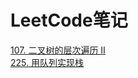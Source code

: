 # LeetCode笔记
[107. 二叉树的层次遍历 II](https://github.com/Leon23333/LeetCode/blob/master/src/%E4%BA%8C%E5%8F%89%E6%A0%91%E7%9A%84%E5%B1%82%E6%AC%A1%E9%81%8D%E5%8E%86II/%E4%BA%8C%E5%8F%89%E6%A0%91%E7%9A%84%E5%B1%82%E6%AC%A1%E9%81%8D%E5%8E%86II.md)  
[225. 用队列实现栈](https://github.com/Leon23333/LeetCode/blob/master/src/%E7%94%A8%E9%98%9F%E5%88%97%E5%AE%9E%E7%8E%B0%E6%A0%88/%E7%94%A8%E9%98%9F%E5%88%97%E5%AE%9E%E7%8E%B0%E6%A0%88.md)
